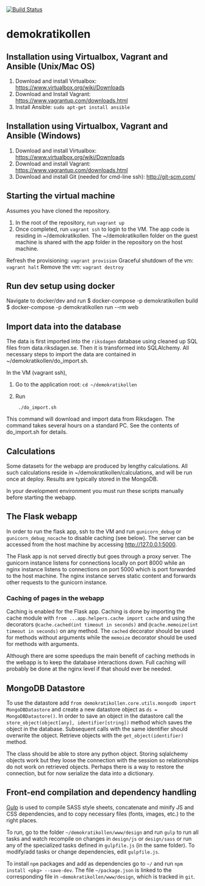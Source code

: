 [![Build Status](https://travis-ci.org/demokratikollen/demokratikollen.svg?branch=develop)](https://travis-ci.org/demokratikollen/demokratikollen)

demokratikollen
===============

## Installation using Virtualbox, Vagrant and Ansible (Unix/Mac OS)

1. Download and install Virtualbox: https://www.virtualbox.org/wiki/Downloads
2. Download and Install Vagrant: https://www.vagrantup.com/downloads.html 
3. Install Ansible: `sudo apt-get install ansible`

## Installation using Virtualbox, Vagrant and Ansible (Windows)

1. Download and install Virtualbox: https://www.virtualbox.org/wiki/Downloads
2. Download and install Vagrant: https://www.vagrantup.com/downloads.html 
3. Download and install Git (needed for cmd-line ssh): http://git-scm.com/

## Starting the virtual machine

Assumes you have cloned the repository.

1. In the root of the repository, run `vagrant up`
2. Once completed, run `vagrant ssh` to login to the VM. The app code is residing in ~/demokratikollen. The ~/demokratikollen folder on the guest machine is shared with the app folder in the repository on the host machine.

Refresh the provisioning: `vagrant provision`
Graceful shutdown of the vm: `vagrant halt`
Remove the vm: `vagrant destroy`

## Run dev setup using docker
Navigate to docker/dev and run
   $ docker-compose -p demokratikollen build
   $ docker-compose -p demokratikollen run --rm web

## Import data into the database

The data is first imported into the ``riksdagen`` database using cleaned up SQL files from data.riksdagen.se. Then it is transformed into SQLAlchemy. All necessary steps to import the data are contained in ~/demokratikollen/do_import.sh.

In the VM (vagrant ssh),

1. Go to the application root: `cd ~/demokratikollen`
2. Run

        ./do_import.sh

This command will download and import data from Riksdagen. The command takes several hours on a standard PC. See the contents of do_import.sh for details.

## Calculations

Some datasets for the webapp are produced by lengthy calculations. All such calculations reside in ~/demokratikollen/calculations, and will be run once at deploy. Results are typically stored in the MongoDB.

In your development environment you must run these scripts manually before starting the webapp.

## The Flask webapp
In order to run the flask app, ssh to the VM and run `gunicorn_debug` or `gunicorn_debug_nocache` to disable caching (see below). The server can be accessed from the host machine by accessing http://127.0.0.1:5000. 

The Flask app is not served directly but goes through a proxy server. The gunicorn instance listens for connections locally on port 8000 while an nginx instance listens to connections on port 5000 which is port forwarded to the host machine. The nginx instance serves static content and forwards other requests to the gunicorn instance.

### Caching of pages in the webapp 
Caching is enabled for the Flask app. Caching is done by importing the cache
module with `from ...app.helpers.cache import cache` and using the decorators
`@cache.cached(int timeout in seconds)` and `@cache.memoize(int timeout in
seconds)` on any method. The `cached` decorator should be used for methods
without arguments while the `memoize` decorator should be used for methods
with arguments.

Although there are some speedups the main benefit of caching methods in the
webapp is to keep the database interactions down. Full caching will probably
be done at the nginx level if that should ever be needed.

## MongoDB Datastore
To use the datastore add `from demokratikollen.core.utils.mongodb import MongoDBDatastore` and create a new datastore object as `ds = MongoDBDatastore()`. 
In order to save an object in the datastore call the `store_object(object[any], identifier[string])` method which saves the object in the database. Subsequent calls with the same identifier should overwrite the object. Retrieve objects with the `get_object(identifier)` method. 

The class should be able to store any python object. Storing sqlalchemy objects work but they loose the connection with the session so relationships do not work on retrieved objects. Perhaps there is a way to restore the connection, but for now serialize the data into a dictionary.

## Front-end compilation and dependency handling
[Gulp](http://gulpjs.com/) is used to compile SASS style sheets, concatenate and minify JS and CSS dependencies, and to copy necessary files (fonts, images, etc.) to the right places.

To run, go to the folder `~/demokratikollen/www/design` and run `gulp` to run all tasks and watch recompile on changes in `design/js` or `design/sass` or run any of the specialized tasks defined in `gulpfile.js` (in the same folder). To modify/add tasks or change dependencies, edit `gulpfile.js`.

To install `npm` packages and add as dependencies go to `~/` and run `npm install <pkg> --save-dev`. The file `~/package.json` is linked to the corresponding file in `~demokratikollen/www/design`, which is tracked in `git`.
